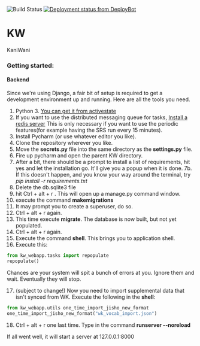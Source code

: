![Build Status](https://travis-ci.org/Kaniwani/KW-Backend.svg)
[![Deployment status from DeployBot](https://kaniwani.deploybot.com/badge/66802254069768/57929.svg)](http://deploybot.com)

# KW
KaniWani

### Getting started:
#### Backend
Since we're using Django, a fair bit of setup is required to get a development environment up and running. Here are all the tools you need.

1. Python 3. [You can get it from activestate](http://www.activestate.com/activepython/downloads)
2. If you want to use the distributed messaging queue for tasks, [Install a redis server](http://redis.io/) This is only necessary if you want to use the periodic features(for example having the SRS run every 15 minutes).
3. Install Pycharm (or use whatever editor you like).
4. Clone the repository wherever you like.
5. Move the **secrets.py** file into the same directory as the **settings.py** file.
6. Fire up pycharm and open the parent KW directory.
7. After a bit, there should be a prompt to install a list of requirements, hit yes and let the installation go. It'll give you a popup when it is done.
7b. If this doesn't happen, and you know your way around the terminal, try *pip install -r requirements.txt*
8. Delete the db.sqlite3 file
9. hit Ctrl + alt + r . This will open up a manage.py command window.
10. execute the command **makemigrations**
11. It may prompt you to create a superuser, do so.
12. Ctrl + alt + r again.
13. This time execute **migrate**. The database is now built, but not yet populated.
14. Ctrl + alt + r again.
15. Execute the command **shell**. This brings you to application shell.
16. Execute this:

```python
from kw_webapp.tasks import repopulate
repopulate()
```
Chances are your system will spit a bunch of errors at you. Ignore them and wait. Eventually they will stop.

17. (subject to change!) Now you need to import supplemental data that isn't synced from WK. Execute the following in the **shell**:
```python
from kw_webapp.utils one_time_import_jisho_new_format
one_time_import_jisho_new_format("wk_vocab_import.json")
```

18. Ctrl + alt + r one last time. Type in the command **runserver --noreload**

If all went well, it will start a server at 127.0.0.1:8000

